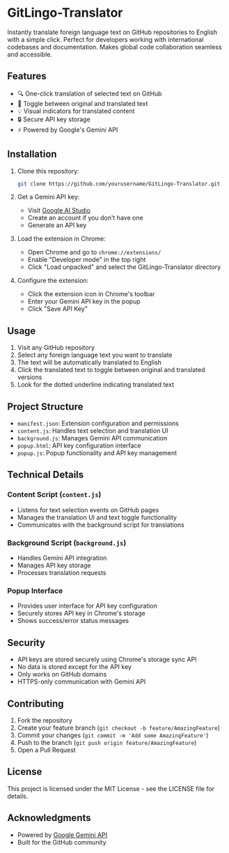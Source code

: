 # GitLingo-Translator

Instantly translate foreign language text on GitHub repositories to English with a simple click. Perfect for developers working with international codebases and documentation. Makes global code collaboration seamless and accessible.

## Features

- 🔍 One-click translation of selected text on GitHub
- 🔄 Toggle between original and translated text
- 💡 Visual indicators for translated content
- 🔒 Secure API key storage
- ⚡ Powered by Google's Gemini API

## Installation

1. Clone this repository:
   ```bash
   git clone https://github.com/yourusername/GitLingo-Translator.git
   ```

2. Get a Gemini API key:
   - Visit [Google AI Studio](https://ai.google.dev/)
   - Create an account if you don't have one
   - Generate an API key

3. Load the extension in Chrome:
   - Open Chrome and go to `chrome://extensions/`
   - Enable "Developer mode" in the top right
   - Click "Load unpacked" and select the GitLingo-Translator directory

4. Configure the extension:
   - Click the extension icon in Chrome's toolbar
   - Enter your Gemini API key in the popup
   - Click "Save API Key"

## Usage

1. Visit any GitHub repository
2. Select any foreign language text you want to translate
3. The text will be automatically translated to English
4. Click the translated text to toggle between original and translated versions
5. Look for the dotted underline indicating translated text

## Project Structure

- `manifest.json`: Extension configuration and permissions
- `content.js`: Handles text selection and translation UI
- `background.js`: Manages Gemini API communication
- `popup.html`: API key configuration interface
- `popup.js`: Popup functionality and API key management

## Technical Details

### Content Script (`content.js`)
- Listens for text selection events on GitHub pages
- Manages the translation UI and text toggle functionality
- Communicates with the background script for translations

### Background Script (`background.js`)
- Handles Gemini API integration
- Manages API key storage
- Processes translation requests

### Popup Interface
- Provides user interface for API key configuration
- Securely stores API key in Chrome's storage
- Shows success/error status messages

## Security

- API keys are stored securely using Chrome's storage sync API
- No data is stored except for the API key
- Only works on GitHub domains
- HTTPS-only communication with Gemini API

## Contributing

1. Fork the repository
2. Create your feature branch (`git checkout -b feature/AmazingFeature`)
3. Commit your changes (`git commit -m 'Add some AmazingFeature'`)
4. Push to the branch (`git push origin feature/AmazingFeature`)
5. Open a Pull Request

## License

This project is licensed under the MIT License - see the LICENSE file for details.

## Acknowledgments

- Powered by [Google Gemini API](https://ai.google.dev/)
- Built for the GitHub community
